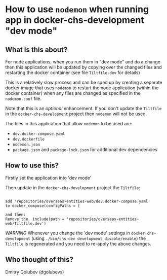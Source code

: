 # How to use `nodemon` when running app in docker-chs-development "dev mode"

## What is this about?

For node applications, when you run them in "dev mode" and do a change then this application will be updated by copying over the changed files and restarting the docker container (see file `Tiltfile.dev` for details)

This is a relatively slow process and can be sped up by creating a separate docker image that uses `nodemon` to restart the node application (within the docker container) when any files are changed as specified in the `nodemon.conf` file.

Note that this is an *optional* enhancement. If you don't update the `Tiltfile` in  the `docker-chs-development` project then `nodemon` will not be used.

The files in this application that allow `nodemon` to be used are:

- `dev.docker-compose.yaml`
- `dev.dockerfile`
- `nodemon.json`
- `package.json` and `package-lock.json` for additional dev dependencies

## How to use this?

Firstly set the application into 'dev mode'

Then update in the `docker-chs-development` project the `Tiltfile`:

``` shell

add 'repositories/overseas-entities-web/dev.docker-compose.yaml'
to docker_compose(configPaths = [

and then:
Remove the  include(path = 'repositories/overseas-entities-web/Tiltfile.dev')
```

*WARNING* Whenever you change the 'dev mode' settings in  `docker-chs-development` (using `./bin/chs-dev development disable/enable`) the `Tiltfile` is regenerated and you need to re-apply the above changes.

## Who thought of this?

Dmitry Golubev (dgolubevs)
